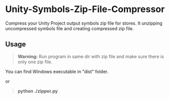 # Unity-Symbols-Zip-File-Compressor
Compress your Unity Project output symbols zip file for stores.
It unzipping uncompressed symbols file and creating compressed zip file.

## Usage

> **Warning:** Run program in same dir with zip file and make sure there is only one zip file.

You can find Windows executable in "dist" folder.

or

> **python ./zipper.py**
